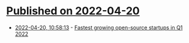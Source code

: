 # [Published on 2022-04-20](index.md)

* [2022-04-20, 10:58:13](https://news.ycombinator.com/item?id=31095084) - [Fastest growing open-source startups in Q1 2022](https://runacap.com/ross-index/q1-2022/)
